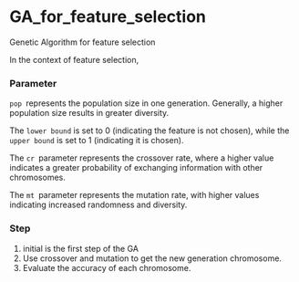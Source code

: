 # GA_for_feature_selection

Genetic Algorithm for feature selection

In the context of feature selection,

### Parameter

`pop `represents the population size in one generation. Generally, a higher population size results in greater diversity.

The `lower bound` is set to 0 (indicating the feature is not chosen), while the `upper bound` is set to 1 (indicating it is chosen).

The `cr `parameter represents the crossover rate, where a higher value indicates a greater probability of exchanging information with other chromosomes.

The `mt `parameter represents the mutation rate, with higher values indicating increased randomness and diversity.

### Step

1. initial is the first step of the GA
2. Use crossover and mutation to get the new generation chromosome.
3. Evaluate the accuracy of each chromosome.
